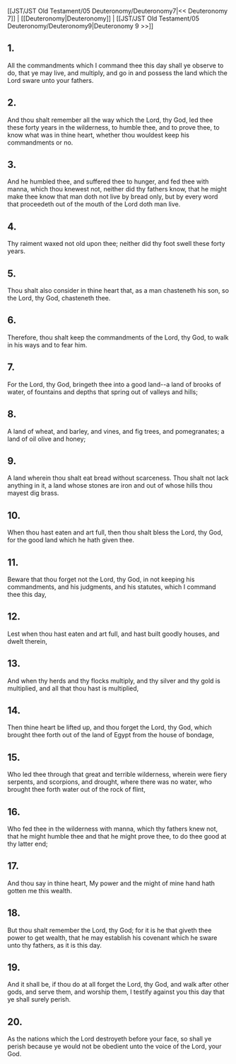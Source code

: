 [[JST/JST Old Testament/05 Deuteronomy/Deuteronomy7|<< Deuteronomy 7]] | [[Deuteronomy|Deuteronomy]] | [[JST/JST Old Testament/05 Deuteronomy/Deuteronomy9|Deuteronomy 9 >>]]
## 1.
All the commandments which I command thee this day shall ye observe to do, that ye may live, and multiply, and go in and possess the land which the Lord sware unto your fathers.
## 2.
And thou shalt remember all the way which the Lord, thy God, led thee these forty years in the wilderness, to humble thee, and to prove thee, to know what was in thine heart, whether thou wouldest keep his commandments or no.
## 3.
And he humbled thee, and suffered thee to hunger, and fed thee with manna, which thou knewest not, neither did thy fathers know, that he might make thee know that man doth not live by bread only, but by every word that proceedeth out of the mouth of the Lord doth man live.
## 4.
Thy raiment waxed not old upon thee; neither did thy foot swell these forty years.
## 5.
Thou shalt also consider in thine heart that, as a man chasteneth his son, so the Lord, thy God, chasteneth thee.
## 6.
Therefore, thou shalt keep the commandments of the Lord, thy God, to walk in his ways and to fear him.
## 7.
For the Lord, thy God, bringeth thee into a good land\--a land of brooks of water, of fountains and depths that spring out of valleys and hills;
## 8.
A land of wheat, and barley, and vines, and fig trees, and pomegranates; a land of oil olive and honey;
## 9.
A land wherein thou shalt eat bread without scarceness. Thou shalt not lack anything in it, a land whose stones are iron and out of whose hills thou mayest dig brass.
## 10.
When thou hast eaten and art full, then thou shalt bless the Lord, thy God, for the good land which he hath given thee.
## 11.
Beware that thou forget not the Lord, thy God, in not keeping his commandments, and his judgments, and his statutes, which I command thee this day,
## 12.
Lest when thou hast eaten and art full, and hast built goodly houses, and dwelt therein,
## 13.
And when thy herds and thy flocks multiply, and thy silver and thy gold is multiplied, and all that thou hast is multiplied,
## 14.
Then thine heart be lifted up, and thou forget the Lord, thy God, which brought thee forth out of the land of Egypt from the house of bondage,
## 15.
Who led thee through that great and terrible wilderness, wherein were fiery serpents, and scorpions, and drought, where there was no water, who brought thee forth water out of the rock of flint,
## 16.
Who fed thee in the wilderness with manna, which thy fathers knew not, that he might humble thee and that he might prove thee, to do thee good at thy latter end;
## 17.
And thou say in thine heart, My power and the might of mine hand hath gotten me this wealth.
## 18.
But thou shalt remember the Lord, thy God; for it is he that giveth thee power to get wealth, that he may establish his covenant which he sware unto thy fathers, as it is this day.
## 19.
And it shall be, if thou do at all forget the Lord, thy God, and walk after other gods, and serve them, and worship them, I testify against you this day that ye shall surely perish.
## 20.
As the nations which the Lord destroyeth before your face, so shall ye perish because ye would not be obedient unto the voice of the Lord, your God.

